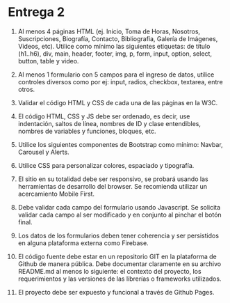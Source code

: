 # Entrega 2

1. Al menos 4 páginas HTML (ej. Inicio, Toma de Horas, Nosotros, Suscripciones, Biografía, Contacto, Bibliografía, Galería de Imágenes, Videos, etc). Utilice como mínimo las siguientes etiquetas: de título (h1..h6), div, main, header, footer, img, p, form, input, option, select, button, table y video.

2. Al menos 1 formulario con 5 campos para el ingreso de datos, utilice controles diversos como por ej: input, radios, checkbox, textarea, entre otros.

3. Validar el código HTML y CSS de cada una de las páginas en la W3C.

4. El código HTML, CSS y JS debe ser ordenado, es decir, use indentación, saltos de línea, nombres de ID y clase entendibles, nombres de variables y funciones, bloques, etc.

5. Utilice los siguientes componentes de Bootstrap como mínimo: Navbar, Carousel y Alerts.

6. Utilice CSS para personalizar colores, espaciado y tipografía.

7. El sitio en su totalidad debe ser responsivo, se probará usando las herramientas de desarrollo del browser. Se recomienda utilizar un acercamiento Mobile First.

8. Debe validar cada campo del formulario usando Javascript. Se solicita validar cada campo al ser modificado y en conjunto al pinchar el botón final.

9. Los datos de los formularios deben tener coherencia y ser persistidos en alguna plataforma externa como Firebase.

10. El código fuente debe estar en un repositorio GIT en la plataforma de Github de manera pública. Debe documentar claramente en su archivo README.md al menos lo siguiente: el contexto del proyecto, los requerimientos y las versiones de las librerías o frameworks utilizados.

11. El proyecto debe ser expuesto y funcional a través de Github Pages.
